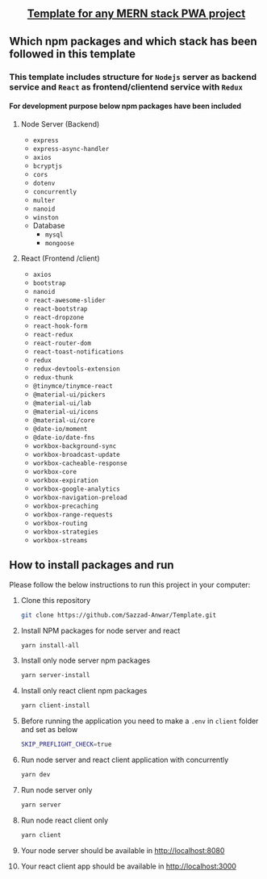 <!-- PROJECT Title -->
<br />
<p align="center">
  <h2 align="center"><a href="https://github.com/Sazzad-Anwar/Template">Template for any MERN stack PWA project</a></h2></p>

## Which npm packages and which stack has been followed in this template

### This template includes structure for `Nodejs` server as backend service and `React` as frontend/clientend service with `Redux`

#### For development purpose below npm packages have been included

1. Node Server (Backend)

   - `express`
   - `express-async-handler`
   - `axios`
   - `bcryptjs`
   - `cors`
   - `dotenv`
   - `concurrently`
   - `multer`
   - `nanoid`
   - `winston`
   - Database
     - `mysql`
     - `mongoose`

2. React (Frontend /client)
   - `axios`
   - `bootstrap`
   - `nanoid`
   - `react-awesome-slider`
   - `react-bootstrap`
   - `react-dropzone`
   - `react-hook-form`
   - `react-redux`
   - `react-router-dom`
   - `react-toast-notifications`
   - `redux`
   - `redux-devtools-extension`
   - `redux-thunk`
   - `@tinymce/tinymce-react`
   - `@material-ui/pickers`
   - `@material-ui/lab`
   - `@material-ui/icons`
   - `@material-ui/core`
   - `@date-io/moment`
   - `@date-io/date-fns`
   - `workbox-background-sync`
   - `workbox-broadcast-update`
   - `workbox-cacheable-response`
   - `workbox-core`
   - `workbox-expiration`
   - `workbox-google-analytics`
   - `workbox-navigation-preload`
   - `workbox-precaching`
   - `workbox-range-requests`
   - `workbox-routing`
   - `workbox-strategies`
   - `workbox-streams`

<!-- HOW TO RUN -->

## How to install packages and run

Please follow the below instructions to run this project in your computer:

1. Clone this repository

   ```sh
   git clone https://github.com/Sazzad-Anwar/Template.git
   ```

2. Install NPM packages for node server and react

   ```sh
   yarn install-all
   ```

3. Install only node server npm packages

   ```sh
   yarn server-install
   ```

4. Install only react client npm packages

   ```sh
   yarn client-install
   ```

5. Before running the application you need to make a `.env` in `client` folder and set as below

   ```sh
   SKIP_PREFLIGHT_CHECK=true
   ```

6. Run node server and react client application with concurrently

   ```sh
   yarn dev
   ```

7. Run node server only

   ```sh
   yarn server
   ```

8. Run node react client only

   ```sh
   yarn client
   ```

9. Your node server should be available in <http://localhost:8080>
10. Your react client app should be available in <http://localhost:3000>

